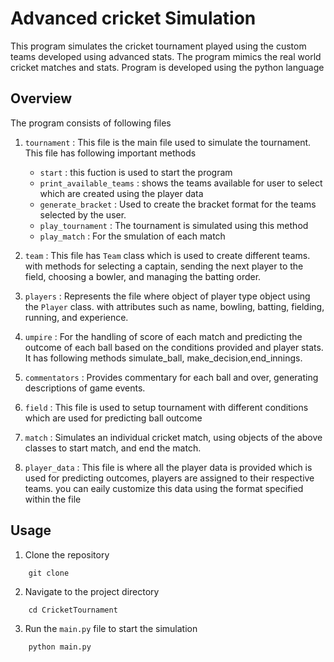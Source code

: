# Advanced cricket Simulation

This program simulates the cricket tournament played using the custom teams developed using advanced stats. The program mimics the real world cricket matches and stats. Program is developed using the python language

## Overview

The program consists of following files 
 1. `tournament` : This file is the main file used to simulate the tournament. This file has following important methods
    * `start` : this fuction is used to start the program 
    * `print_available_teams` : shows the teams available for user to select which are created using the player data
    * `generate_bracket` : Used to create the bracket format for the teams selected by the user.
    * `play_tournament` : The tournament is simulated using this method
    * `play_match` : For the smulation of each match
 
 2. `team` : This file has `Team` class which is used to create different teams. with methods for selecting a captain, sending the next player to the field, choosing a bowler, and managing the batting order.
 3. `players` : Represents the file where object of player type object using the `Player` class. with attributes such as name, bowling, batting, fielding, running, and experience.
 4. `umpire` : For the handling of score of each match and predicting the outcome of each ball based on the conditions provided and player stats. It has following methods simulate_ball, make_decision,end_innings.
 5. `commentators` : Provides commentary for each ball and over, generating descriptions of game events.
 6. `field` : This file is used to setup tournament with different conditions which are used for predicting ball outcome
 7. `match` : Simulates an individual cricket match, using objects of the above classes to start match, and end the match.
 8. `player_data` : This file is where all the player data is provided which is used for predicting outcomes, players are assigned to their respective teams. you can eaily customize this data using the format specified within the file

## Usage
1. Clone the repository
```
    git clone 
```
2. Navigate to the project directory
```
    cd CricketTournament
```
3. Run the `main.py` file to start the simulation
```
    python main.py
```



